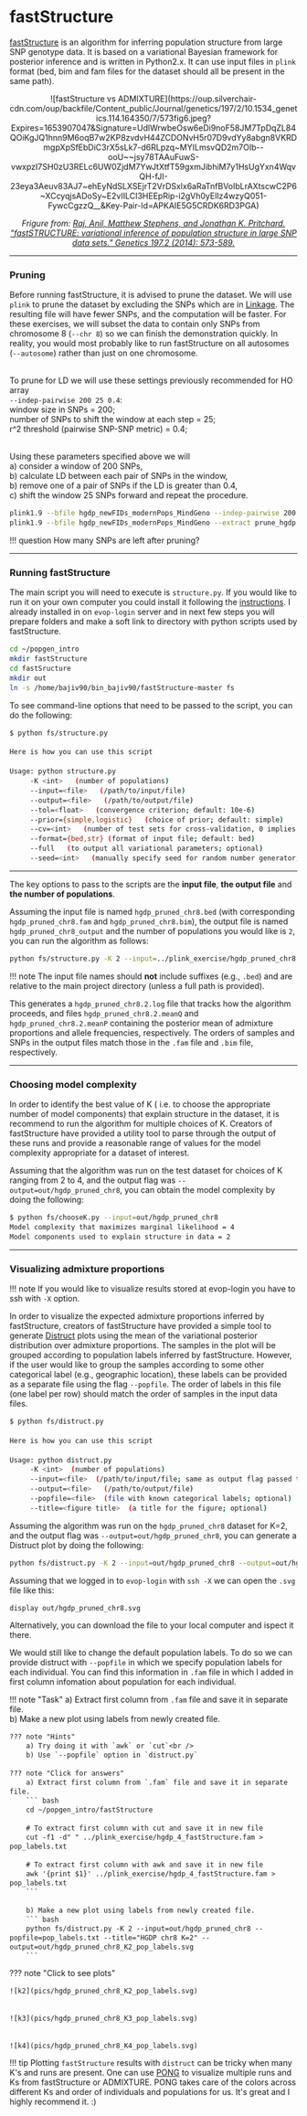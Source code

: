 # fastStructure

[fastStructure](https://rajanil.github.io/fastStructure/#:~:text=fastStructure%20is%20an%20algorithm%20for,x.) is an algorithm for inferring population structure from large SNP genotype data. It is based on a variational Bayesian framework for posterior inference and is written in Python2.x. It can use input files in `plink` format (bed, bim and fam files for the dataset should all be present in the same path).

<center>
![fastStructure vs ADMIXTURE](https://oup.silverchair-cdn.com/oup/backfile/Content_public/Journal/genetics/197/2/10.1534_genetics.114.164350/7/573fig6.jpeg?Expires=1653907047&Signature=UdlWrwbeOsw6eDi9noF58JM7TpDqZL84QOiKgJQ1hnn9M6oqB7w2KP8zvdvH44ZCDONvH5r07D9vdYy8abgn8VKRDmgpXpSfEbDiC3rX5sLk7-d6RLpzq~MYILmsvQD2m7OIb--ooU~~jsy78TAAuFuwS-vwxpzI7SH0zU3RELc6UW0ZjdM7YwJtXtfT59gxmJibhiM7y1HsUgYxn4WqvQH-fJI-23eya3Aeuv83AJ7~ehEyNdSLXSEjrT2VrDSxlx6aRaTnfBVoIbLrAXtscwC2P6~XCcyqjsADoSy~E2vIILCI3HEEpRip-i2gVh0yElIz4wzyQ051-FywcCgzzQ__&Key-Pair-Id=APKAIE5G5CRDK6RD3PGA)

_Frigure from: [Raj, Anil, Matthew Stephens, and Jonathan K. Pritchard. "fastSTRUCTURE: variational inference of population structure in large SNP data sets." Genetics 197.2 (2014): 573-589.](https://academic.oup.com/genetics/article/197/2/573/6074271)_
</center>

***********************************************************************************

### Pruning

Before running fastStructure, it is advised to prune the dataset. We will use `plink` to prune the dataset by excluding the SNPs which are in [Linkage](https://en.wikipedia.org/wiki/Linkage_disequilibrium). The resulting file will have fewer SNPs, and the computation will be faster. For these exercises, we will subset the data to contain only SNPs from chromosome 8 (`--chr 8`) so we can finish the demonstration quickly. In reality, you would most probably like to run fastStructure on all autosomes (`--autosome`) rather than just on one chromosome.

<br />To prune for LD we will use these settings previously recommended for HO array 
<br />`--indep-pairwise 200 25 0.4`:
<br />window size in SNPs = 200;
<br />number of SNPs to shift the window at each step = 25;
<br />r^2 threshold (pairwise SNP-SNP metric) = 0.4;

<br />Using these parameters specified above we will 
<br />a) consider a window of 200 SNPs,
<br />b) calculate LD between each pair of SNPs in the window,
<br />b) remove one of a pair of SNPs if the LD is greater than 0.4,
<br />c) shift the window 25 SNPs forward and repeat the procedure.


``` bash
plink1.9 --bfile hgdp_newFIDs_modernPops_MindGeno --indep-pairwise 200 25 0.4 --out prune_hgdp
plink1.9 --bfile hgdp_newFIDs_modernPops_MindGeno --extract prune_hgdp.prune.in --recode12 --make-bed --chr 8 --out hgdp_pruned_chr8
```

!!! question
    How many SNPs are left after pruning?

***********************************************************************************

### Running fastStructure

The main script you will need to execute is `structure.py`. If you would like to run it on your own computer you could install it following the [instructions](https://rajanil.github.io/fastStructure/#:~:text=fastStructure%20is%20an%20algorithm%20for,x.). I already installed in on `evop-login` server and in next few steps you will prepare folders and make a soft link to directory with python scripts used by fastStructure.

``` bash
cd ~/popgen_intro
mkdir fastStructure
cd fastSructure
mkdir out
ln -s /home/bajiv90/bin_bajiv90/fastStructure-master fs
```

To see command-line options that need to be passed to the script, you can do the following:
``` bash
$ python fs/structure.py

Here is how you can use this script

Usage: python structure.py
     -K <int>   (number of populations)
     --input=<file>   (/path/to/input/file)
     --output=<file>   (/path/to/output/file)
     --tol=<float>   (convergence criterion; default: 10e-6)
     --prior={simple,logistic}   (choice of prior; default: simple)
     --cv=<int>   (number of test sets for cross-validation, 0 implies no CV step; default: 0)
     --format={bed,str} (format of input file; default: bed)
     --full   (to output all variational parameters; optional)
     --seed=<int>   (manually specify seed for random number generator; optional)
```

***********************************************************************************

The key options to pass to the scripts are the __input file__, __the output file__ and __the number of populations__. 

Assuming the input file is named `hgdp_pruned_chr8.bed` (with corresponding `hgdp_pruned_chr8.fam` and `hgdp_pruned_chr8.bim`), the output file is named `hgdp_pruned_chr8_output` and the number of populations you would like is `2`, you can run the algorithm as follows:

``` bash
python fs/structure.py -K 2 --input=../plink_exercise/hgdp_pruned_chr8 --output=out/hgdp_pruned_chr8

```
!!! note
    The input file names should **not** include suffixes (e.g., `.bed`) and are relative to the main project directory (unless a full path is provided).

This generates a `hgdp_pruned_chr8.2.log` file that tracks how the algorithm proceeds, and files `hgdp_pruned_chr8.2.meanQ` and `hgdp_pruned_chr8.2.meanP` containing the posterior mean of admixture proportions and allele frequencies, respectively. The orders of samples and SNPs in the output files match those in the `.fam` file and `.bim` file, respectively. 

***********************************************************************************

### Choosing model complexity

In order to identify the best value of K ( i.e. to choose the appropriate number of model components) that explain structure in the dataset, it is recommend to run the algorithm for multiple choices of K. Creators of fastStructure have provided a utility tool to parse through the output of these runs and provide a reasonable range of values for the model complexity appropriate for a dataset of interest.

Assuming that the algorithm was run on the test dataset for choices of K ranging from 2 to 4, and the output flag was `--output=out/hgdp_pruned_chr8`, you can obtain the model complexity by doing the following:

``` bash
$ python fs/chooseK.py --input=out/hgdp_pruned_chr8
Model complexity that maximizes marginal likelihood = 4
Model components used to explain structure in data = 2
```

***********************************************************************************

### Visualizing admixture proportions

!!! note
    If you would like to visualize results stored at evop-login you have to ssh with `-X` option.

In order to visualize the expected admixture proportions inferred by fastStructure, creators of fastStructure have provided a simple tool to generate [Distruct](https://web.stanford.edu/group/rosenberglab/distruct.html) plots using the mean of the variational posterior distribution over admixture proportions. The samples in the plot will be grouped according to population labels inferred by fastStructure. However, if the user would like to group the samples according to some other categorical label (e.g., geographic location), these labels can be provided as a separate file using the flag `--popfile`. The order of labels in this file (one label per row) should match the order of samples in the input data files.

``` bash
$ python fs/distruct.py

Here is how you can use this script

Usage: python distruct.py
     -K <int>  (number of populations)
     --input=<file>  (/path/to/input/file; same as output flag passed to structure.py)
     --output=<file>   (/path/to/output/file)
     --popfile=<file>  (file with known categorical labels; optional)
     --title=<figure title>  (a title for the figure; optional)
```

Assuming the algorithm was run on the `hgdp_pruned_chr8` dataset for K=2, and the output flag was `--output=out/hgdp_pruned_chr8`, you can generate a Distruct plot by doing the following:

``` bash
python fs/distruct.py -K 2 --input=out/hgdp_pruned_chr8 --output=out/hgdp_pruned_chr8_K2.svg
```

Assuming that we logged in to `evop-login` with `ssh -X` we can open the `.svg` file like this:
```
display out/hgdp_pruned_chr8.svg
```  

Alternatively, you can download the file to your local computer and ispect it there.


We would still like to change the default population labels. To do so we can provide distruct with `--popfile` in which we specify population labels for each individual. You can find this information in `.fam` file in which I added in first column infomation about population for each individual. 

!!! note "Task"
    a) Extract first column from `.fam` file and save it in separate file.<br />
    b) Make a new plot using labels from newly created file.

    ??? note "Hints"
        a) Try doing it with `awk` or `cut`<br />
        b) Use `--popfile` option in `distruct.py`

    ??? note "Click for answers"
        a) Extract first column from `.fam` file and save it in separate file.
        ``` bash
        cd ~/popgen_intro/fastStructure

        # To extract first column with cut and save it in new file
        cut -f1 -d" " ../plink_exercise/hgdp_4_fastStructure.fam > pop_labels.txt

        # To extract first column with awk and save it in new file
        awk '{print $1}' ../plink_exercise/hgdp_4_fastStructure.fam > pop_labels.txt
        ```

        b) Make a new plot using labels from newly created file.
        ``` bash
        python fs/distruct.py -K 2 --input=out/hgdp_pruned_chr8 --popfile=pop_labels.txt --title="HGDP chr8 K=2" --output=out/hgdp_pruned_chr8_K2_pop_labels.svg
        ```


??? note "Click to see plots"
    
    ![k2](pics/hgdp_pruned_chr8_K2_pop_labels.svg) 


    ![k3](pics/hgdp_pruned_chr8_K3_pop_labels.svg) 


    ![k4](pics/hgdp_pruned_chr8_K4_pop_labels.svg) 


!!! tip
    Plotting `fastStructure` results with `distruct` can be tricky when many K's and runs are present. One can use [PONG](https://github.com/ramachandran-lab/pong) to visualize multiple runs and Ks from fastStructure or ADMIXTURE. PONG takes care of the colors across different Ks and order of individuals and populations for us. It's great and I highly recommend it. :) 